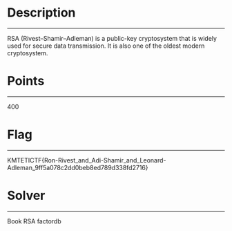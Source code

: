 # Description
-----------------
RSA (Rivest–Shamir–Adleman) is a public-key cryptosystem that is widely used for secure data transmission. It is also one of the oldest modern cryptosystem. 

# Points
-----------------
400

# Flag
-----------------
KMTETICTF{Ron-Rivest_and_Adi-Shamir_and_Leonard-Adleman_9ff5a078c2dd0beb8ed789d338fd2716}

# Solver
-----------------
Book RSA factordb